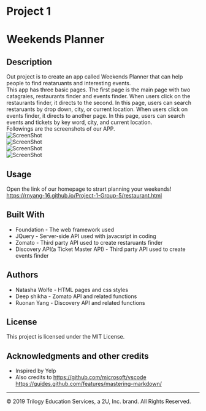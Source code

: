 # Project 1
# Weekends Planner

## Description 

Out project is to create an app called Weekends Planner that can help people to find reataruants and interesting events.<br>
This app has three basic pages. The first page is the main page with two catagraies, restaurants finder and events finder. When users click on the restaurants finder, it directs to the second. In this page, users can search restaruants by drop down, city, or current location. When users click on events finder, it directs to another page. In this page, users can search events and tickets by key word, city, and current location.<br>
Followings are the screenshots of our APP.<br>
![ScreenShot](screenshot_1_homepage.png)<br>
![ScreenShot](screenshot_2_restaruants.png)<br>
![ScreenShot](screenshot_3_events.png)<br>
![ScreenShot](screetshot_4_results.png)<br>

## Usage 
Open the link of our homepage to strart planning your weekends!<br>
https://rnyang-16.github.io/Project-1-Group-5/restaurant.html

## Built With
  * Foundation -  The web framework used
  * JQuery - Server-side API used with javacsript in coding
  * Zomato - Third party API used to create restaruants finder
  * Discovery API(a Ticket Master API) - Third party API used to create events finder


## Authors
  * Natasha Wolfe - HTML pages and css styles
  * Deep shikha  - Zomato API and related functions
  * Ruonan Yang - Discovery API and related functions

## License

This project is licensed under the MIT License.

## Acknowledgments and other credits
 * Inspired by Yelp
 * Also credits to https://github.com/microsoft/vscode<br>
   https://guides.github.com/features/mastering-markdown/



---
© 2019 Trilogy Education Services, a 2U, Inc. brand. All Rights Reserved.
